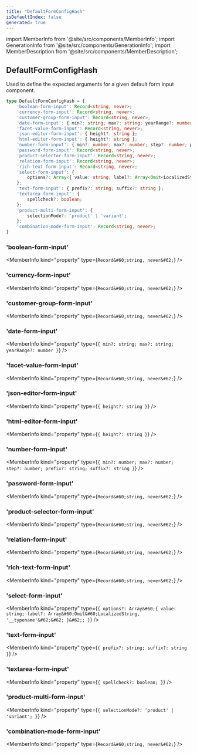 ```yaml
---
title: "DefaultFormConfigHash"
isDefaultIndex: false
generated: true
---
```

<!-- This file was generated from the Vendure source. Do not modify. Instead, re-run the "docs:build" script -->
import MemberInfo from '@site/src/components/MemberInfo';
import GenerationInfo from '@site/src/components/GenerationInfo';
import MemberDescription from '@site/src/components/MemberDescription';


## DefaultFormConfigHash

<GenerationInfo sourceFile="packages/common/src/shared-types.ts" sourceLine="160" packageName="@bb-vendure/common" />

Used to define the expected arguments for a given default form input component.

```ts title="Signature"
type DefaultFormConfigHash = {
    'boolean-form-input': Record<string, never>;
    'currency-form-input': Record<string, never>;
    'customer-group-form-input': Record<string, never>;
    'date-form-input': { min?: string; max?: string; yearRange?: number };
    'facet-value-form-input': Record<string, never>;
    'json-editor-form-input': { height?: string };
    'html-editor-form-input': { height?: string };
    'number-form-input': { min?: number; max?: number; step?: number; prefix?: string; suffix?: string };
    'password-form-input': Record<string, never>;
    'product-selector-form-input': Record<string, never>;
    'relation-form-input': Record<string, never>;
    'rich-text-form-input': Record<string, never>;
    'select-form-input': {
        options?: Array<{ value: string; label?: Array<Omit<LocalizedString, '__typename'>> }>;
    };
    'text-form-input': { prefix?: string; suffix?: string };
    'textarea-form-input': {
        spellcheck?: boolean;
    };
    'product-multi-form-input': {
        selectionMode?: 'product' | 'variant';
    };
    'combination-mode-form-input': Record<string, never>;
}
```

<div className="members-wrapper">

### 'boolean-form-input'

<MemberInfo kind="property" type={`Record&#60;string, never&#62;`}   />


### 'currency-form-input'

<MemberInfo kind="property" type={`Record&#60;string, never&#62;`}   />


### 'customer-group-form-input'

<MemberInfo kind="property" type={`Record&#60;string, never&#62;`}   />


### 'date-form-input'

<MemberInfo kind="property" type={`{ min?: string; max?: string; yearRange?: number }`}   />


### 'facet-value-form-input'

<MemberInfo kind="property" type={`Record&#60;string, never&#62;`}   />


### 'json-editor-form-input'

<MemberInfo kind="property" type={`{ height?: string }`}   />


### 'html-editor-form-input'

<MemberInfo kind="property" type={`{ height?: string }`}   />


### 'number-form-input'

<MemberInfo kind="property" type={`{ min?: number; max?: number; step?: number; prefix?: string; suffix?: string }`}   />


### 'password-form-input'

<MemberInfo kind="property" type={`Record&#60;string, never&#62;`}   />


### 'product-selector-form-input'

<MemberInfo kind="property" type={`Record&#60;string, never&#62;`}   />


### 'relation-form-input'

<MemberInfo kind="property" type={`Record&#60;string, never&#62;`}   />


### 'rich-text-form-input'

<MemberInfo kind="property" type={`Record&#60;string, never&#62;`}   />


### 'select-form-input'

<MemberInfo kind="property" type={`{
         options?: Array&#60;{ value: string; label?: Array&#60;Omit&#60;LocalizedString, '__typename'&#62;&#62; }&#62;;
     }`}   />


### 'text-form-input'

<MemberInfo kind="property" type={`{ prefix?: string; suffix?: string }`}   />


### 'textarea-form-input'

<MemberInfo kind="property" type={`{
         spellcheck?: boolean;
     }`}   />


### 'product-multi-form-input'

<MemberInfo kind="property" type={`{
         selectionMode?: 'product' | 'variant';
     }`}   />


### 'combination-mode-form-input'

<MemberInfo kind="property" type={`Record&#60;string, never&#62;`}   />




</div>
